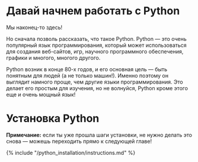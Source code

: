 # Давай начнем работать с Python

Мы наконец-то здесь!

Но сначала позволь рассказать, что такое Python. Python — это очень популярный язык программирования, который может использоваться для создания веб-сайтов, игр, научного программного обеспечения, графики и многого, многого другого.

Python возник в конце 80-х годов, и его основная цель — быть понятным для людей (а не только машин!). Именно поэтому он выглядит намного проще, чем другие языки программирования. Это делает его простым для изучения, но не волнуйся, Python кроме этого еще и очень мощный язык!

# Установка Python

 **Примечание:** если ты уже прошла шаги установки, не нужно делать это снова — можешь переходить прямо к следующей главе!

{% include "/python_installation/instructions.md" %}
